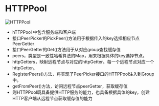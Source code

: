 # HTTPPool

![HTTPPool](https://cdn.jsdelivr.net/gh/KylinLzw/MarkdownImage/img/20230829151249.png)

- hTTPPool 中包含服务端和客户端
- 接口PeerPicker的PickPeer()方法用于根据传入的key选择相应节点PeerGetter 
- 接口PeerGetter的Get()方法用于从对应group查找缓存值
- peers，类型是一致性哈希算法的Map，用来根据具体的key选择节点。 
- httpGetters，映射远程节点与对应的httpGetter。每一个远程节点对应一个httpGetter。
- RegisterPeers()方法，将实现了PeerPicker接口的HTTPPool注入到Group中。 
- getFromPeer()方法，访问远程节点peerGetter，获取缓存值
- 则HTTPPool既具备提供HTTP服务的能力，也具备根据具体的key，创建HTTP客户端从远程节点获取缓存值的能力